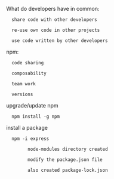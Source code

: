 What do developers have in common:

      share code with other developers

      re-use own code in other projects

      use code written by other developers

npm:

      code sharing

      composability

      team work

      versions

upgrade/update npm

      npm install -g npm

install a package

      npm -i express

            node-modules directory created

            modify the package.json file

            also created package-lock.json
            
